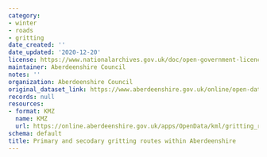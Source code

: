 ```yaml
---
category:
- winter
- roads
- gritting
date_created: ''
date_updated: '2020-12-20'
license: https://www.nationalarchives.gov.uk/doc/open-government-licence/version/3/
maintainer: Aberdeenshire Council
notes: ''
organization: Aberdeenshire Council
original_dataset_link: https://www.aberdeenshire.gov.uk/online/open-data/
records: null
resources:
- format: KMZ
  name: KMZ
  url: https://online.aberdeenshire.gov.uk/apps/OpenData/kml/gritting_roads_main_and_secondary.kmz
schema: default
title: Primary and secodary gritting routes within Aberdeenshire
---
```


